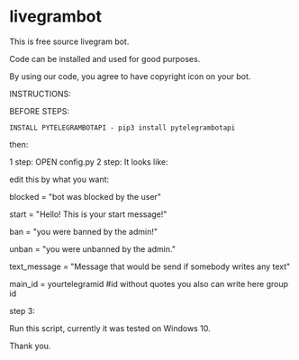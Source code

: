 # livegrambot
This is free source livegram bot.

Code can be installed and used for good purposes.

By using our code, you agree to have copyright icon on your bot.


INSTRUCTIONS:


BEFORE STEPS:


`INSTALL PYTELEGRAMBOTAPI - pip3 install pytelegrambotapi`


then:

1 step: OPEN config.py
2 step: It looks like:


edit this by what you want:

blocked = "bot was blocked by the user"

start = "Hello! This is your start message!"


ban = "you were banned by the admin!"


unban = "you were unbanned by the admin."


text_message = "Message that would be send if somebody writes any text"


main_id = yourtelegramid #id without quotes you also can write here group id



step 3:


Run this script, currently it was tested on Windows 10.


Thank you.


